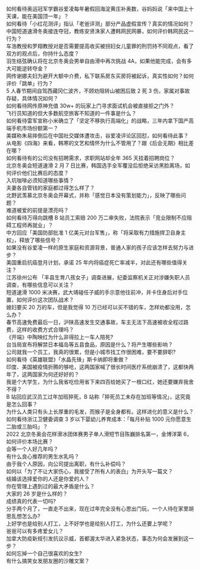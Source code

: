 如何看待奥运冠军学霸谷爱凌每年暑假回海淀黄庄补奥数，谷妈妈说「来中国上十天课，能在美国顶一年」？  
如何看待「小红花测评」指认「老爸评测」部分产品虚假宣传？真实的情况如何？  
中国短道速滑冬奥接连夺冠，教练安贤洙家人遭韩网民网暴，如何评价韩网民这一行为？  
车浩教授和罗翔教授对是否需要提高收买被拐妇女儿童罪的刑罚持不同观点，看了双方的观点后，你持什么态度？  
羽生结弦确认将在北京冬奥会男单自由滑中再次挑战 4A，如果他能完成，会有多大可能逆转夺金？  
网传谢娜夫妇为避开大额中介费，私下联系房东买房将被起诉，真实性如何？如何评价「跳单」行为？  
5 人春节期间自驾西藏冈仁波齐，不顾劝阻转山被困后致 2 死 3 伤，家属对事故存疑，具体情况如何？  
如何看待网传原神充值 30w+ 的玩家上门寻求面试机会被直接拒之门外？  
飞行员知道的但大多数航空旅客不知道的一件事是什么？  
如何看待雷军宣称小米确立了「坚定不移执行高端化」的战略，三年内拿下国产高端手机市场份额第一？  
美媒称朱易摔倒后在中国社交媒体遭攻击，谷爱凌评论区回怼，如何看待此事？  
从电影《四海》来看，韩寒的文艺和情怀为什么不管用了？跟《后会无期》相比差在哪？  
如何看待有的公司没有招聘需求，求职网站却全年 365 天挂着招聘岗位？  
北京冬奥会短道速滑 2 月 7 日比赛，韩国选手全军覆没后拒绝采访黑脸离场，如何评价他们比赛后的态度？  
入坑咖啡必须知道哪些事情？  
夫妻各自管钱的家庭都过得怎么样了？  
北野武羡慕北京冬奥会开幕式，并称「感觉日本没有策划能力」，反映了哪些问题？  
难道被爱的前提是漂亮吗？  
如何看待万得向跳槽 B 站员工索赔 200 万二审失败，法院表示「竞业限制不应阻碍工程师再就业」？  
中方回应「美国防部批准 1 亿美元对台军售」，称「将采取有力措施捍卫自身主权」，释放了哪些信号？  
如果没有谷爱凌一样的原生家庭和资源背景，普通人家的孩子应该怎样去努力与进步？  
美国重启抗癌登月计划，承诺 25 年内将癌症死亡率减半，对此还有哪些值得关注？  
江苏徐州公布 「丰县生育八孩女子」调查进展，纪委监察机关正对涉嫌失职人员调查，有哪些信息可以关注？  
短道速滑 1000 米决赛，武大靖碰任子威的手示意他往前冲，并卡住身后对手位置，如何评价这次团队战术？  
媳妇要买 20 万的车，但是我觉得 10 万已经可以买不错的车，怎样劝都没用，怎么办？  
春节高速免费最后一日，沪陕高速发生交通事故，车主无法下高速被收全程过路费，这样的收费方式合理吗？  
《开端》中陶映红为什么非得拉上一车人陪死?  
台当局宣布将解禁日本福岛等五县食品，原因是什么？将产生哪些影响？  
公司就我一个员工，我真的很累，但是小城市找工作很困难，要不要辞职?  
如何看待《英雄联盟》「水晶先锋」斯卡纳即将重做？  
印度、美国被疫情折腾的够呛，这两国家喊了很长时间医疗系统崩溃了，这都快两年了，这两国家为何还好好的？  
我是个大学生，为什么我省吃俭用省下来四百给她买了一根口红，她还要嫌弃我舍不得？  
B 站回应武汉员工过年加班猝死，B 站称「猝死员工未存在加班等情况」，这究竟是怎么回事？  
为什么人类只有头上长厚重的毛发，而猴子是全身都有。这样进化的意义是什么？  
如何看待浙江卫健委调查 3 岁以下婴幼儿养育成本：「每月补贴 1000 元你愿意生二胎或三胎吗」？  
2022 北京冬奥会花样滑冰团体赛男子单人滑短节目陈巍排名第一，金博洋第 6，如何评价本场比赛？  
会等一个人好几年吗？  
有什么良心推荐的男生水乳吗？  
由于我个人原因，向公司提出离职，有什么补偿吗？  
如何以「为了不让大家伤心，我接受了所有人的表白」为开头写一篇文？  
结婚该选择爱你的人还是你爱的人？  
你在管理上遇到过的最大矛盾是什么？  
大家的 26 岁是什么样的？  
成绩真的代表一切吗?  
分手两个月了，一直走不出来，现在过年完全没有心思出门玩，一个人待在家里胡思乱想怎么办?  
上好学也是给别人打工，上不好学也是给别人打工，为什么还要上学呢？  
爸爸可以有多疼爱女儿？  
加拿大防疫新规引发抗议示威，首都渥太华进入紧急状态，事态为何会发展到这一步？  
如何忘掉一个自己很喜欢的女生?  
有什么搞笑女发朋友圈的沙雕文案？  
